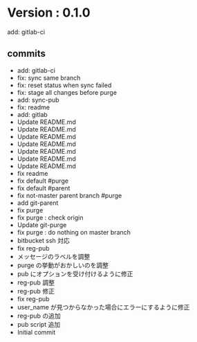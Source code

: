# Version : 0.1.0

add: gitlab-ci

## commits

* add: gitlab-ci
* fix: sync same branch
* fix: reset status when sync failed
* fix: stage all changes before purge
* add: sync-pub
* fix: readme
* add: gitlab
* Update README.md
* Update README.md
* Update README.md
* Update README.md
* Update README.md
* Update README.md
* Update README.md
* fix readme
* fix default #purge
* fix default #parent
* fix not-master parent branch #purge
* add git-parent
* fix purge
* fix purge : check origin
* Update git-purge
* fix purge : do nothing on master branch
* bitbucket ssh 対応
* fix reg-pub
* メッセージのラベルを調整
* purge の挙動がおかしいのを調整
* pub にオプションを受け付けるように修正
* reg-pub 調整
* reg-pub 修正
* fix reg-pub
* user_name が見つからなかった場合にエラーにするように修正
* reg-pub の追加
* pub script 追加
* Initial commit
